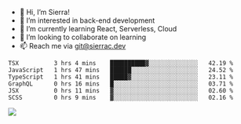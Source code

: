 - 👋 Hi, I’m Sierra!
- 👀 I’m interested in back-end development
- 🌱 I’m currently learning React, Serverless, Cloud
- 💞️ I’m looking to collaborate on learning
- 📫 Reach me via git@sierrac.dev

<!--START_SECTION:waka-->

```text
TSX          3 hrs 4 mins    ██████████▓░░░░░░░░░░░░░░   42.19 %
JavaScript   1 hrs 47 mins   ██████░░░░░░░░░░░░░░░░░░░   24.52 %
TypeScript   1 hrs 41 mins   █████▓░░░░░░░░░░░░░░░░░░░   23.11 %
GraphQL      0 hrs 16 mins   █░░░░░░░░░░░░░░░░░░░░░░░░   03.71 %
JSX          0 hrs 11 mins   ▓░░░░░░░░░░░░░░░░░░░░░░░░   02.60 %
SCSS         0 hrs 9 mins    ▓░░░░░░░░░░░░░░░░░░░░░░░░   02.16 %
```

<!--END_SECTION:waka-->


![](https://hit.yhype.me/github/profile?user_id=7351311)
